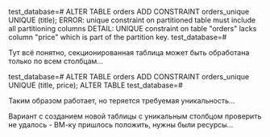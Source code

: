 test_database=# ALTER TABLE orders ADD CONSTRAINT orders_unique UNIQUE (title);
ERROR:  unique constraint on partitioned table must include all partitioning columns
DETAIL:  UNIQUE constraint on table "orders" lacks column "price" which is part of the partition key.
test_database=#

Тут всё понятно, секционированная таблица может быть обработана только по всем столбцам...

test_database=# ALTER TABLE orders ADD CONSTRAINT orders_unique UNIQUE (title, price);
ALTER TABLE
test_database=#

Таким образом работает, но теряется требуемая уникальность...

Вариант с созданием новой таблицы с уникальным столбцом проверить не удалось - ВМ-ку пришлось положить, нужны были ресурсы...
